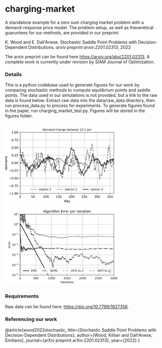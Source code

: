 # charging-market
A standalone example for a zero sum charging market problem with a demand-response price model. The problem setup, as well as theoeretical guaruntees for our methods, are provided in our preprint: 

K. Wood and E. Dall'Anese. Stochastic Saddle Point Problems with Decision-Dependent Distributions. *arxiv preprint arxiv:2201.02313*, 2022

The arxiv preprint can be found here https://arxiv.org/abs/2201.02313. A complete work is currently under revision by SIAM Journal of Optimization. 

### Details
This is a python codebase used to generate figures for our work by comparing stochastic methods to compute equilibrium points and saddle points. The data used in our simulations is not provided, but a link to the raw data is found below. Extract raw data into the data/raw_data directory, then run process_data.py to process for experiments. To generate figures found in the paper, run charging_market_test.py. Figures will be stored in the figures folder. 

<p float="left">
  <img src="figures/demand_versus_day_highres.png" width="400"/>
  <img src="figures/error_plot.png" width="400"/>
</p>



### Requirements
Raw data can be found here: https://doi.org/10.7799/1827356. 

### Referencing our work

@article{wood2022stochastic,
  title={Stochastic Saddle Point Problems with Decision-Dependent Distributions},
  author={Wood, Killian and Dall'Anese, Emiliano},
  journal={arXiv preprint arXiv:2201.02313},
  year={2022}
}
